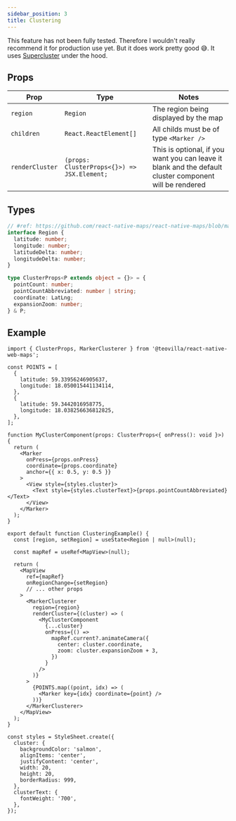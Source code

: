 ```yaml
---
sidebar_position: 3
title: Clustering
---
```


This feature has not been fully tested. Therefore I wouldn't really recommend it for production use yet. But it does work pretty good 😅. It uses [Supercluster](https://github.com/mapbox/supercluster) under the hood.

## Props

| Prop            | Type                                        | Notes                                                                                                   |
| --------------- | ------------------------------------------- | ------------------------------------------------------------------------------------------------------- |
| `region`        | `Region`                                    | The region being displayed by the map                                                                   |
| `children`      | `React.ReactElement[]`                      | All childs must be of type `<Marker />`                                                                 |
| `renderCluster` | `(props: ClusterProps<{}>) => JSX.Element;` | This is optional, if you want you can leave it blank and the default cluster component will be rendered |

## Types

```ts
// #ref: https://github.com/react-native-maps/react-native-maps/blob/master/index.d.ts#L24
interface Region {
  latitude: number;
  longitude: number;
  latitudeDelta: number;
  longitudeDelta: number;
}

type ClusterProps<P extends object = {}> = {
  pointCount: number;
  pointCountAbbreviated: number | string;
  coordinate: LatLng;
  expansionZoom: number;
} & P;
```

## Example

```tsx
import { ClusterProps, MarkerClusterer } from '@teovilla/react-native-web-maps';

const POINTS = [
  {
    latitude: 59.33956246905637,
    longitude: 18.050015441134114,
  },
  {
    latitude: 59.3442016958775,
    longitude: 18.038256636812825,
  },
];

function MyClusterComponent(props: ClusterProps<{ onPress(): void }>) {
  return (
    <Marker
      onPress={props.onPress}
      coordinate={props.coordinate}
      anchor={{ x: 0.5, y: 0.5 }}
    >
      <View style={styles.cluster}>
        <Text style={styles.clusterText}>{props.pointCountAbbreviated}</Text>
      </View>
    </Marker>
  );
}

export default function ClusteringExample() {
  const [region, setRegion] = useState<Region | null>(null);

  const mapRef = useRef<MapView>(null);

  return (
    <MapView
      ref={mapRef}
      onRegionChange={setRegion}
      // ... other props
    >
      <MarkerClusterer
        region={region}
        renderCluster={(cluster) => (
          <MyClusterComponent
            {...cluster}
            onPress={() =>
              mapRef.current?.animateCamera({
                center: cluster.coordinate,
                zoom: cluster.expansionZoom + 3,
              })
            }
          />
        )}
      >
        {POINTS.map((point, idx) => (
          <Marker key={idx} coordinate={point} />
        ))}
      </MarkerClusterer>
    </MapView>
  );
}

const styles = StyleSheet.create({
  cluster: {
    backgroundColor: 'salmon',
    alignItems: 'center',
    justifyContent: 'center',
    width: 20,
    height: 20,
    borderRadius: 999,
  },
  clusterText: {
    fontWeight: '700',
  },
});
```
